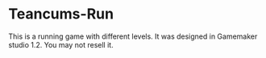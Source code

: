 # Teancums-Run
This is a running game with different levels.  It was designed in Gamemaker studio 1.2.  You may not resell it.
